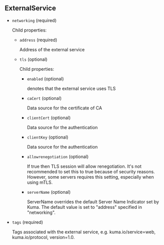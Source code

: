 ---
---
## ExternalService

- `networking` (required)

    Child properties:    
    
    - `address` (required)
    
        Address of the external service    
    
    - `tls` (optional)
    
        Child properties:    
        
        - `enabled` (optional)
        
            denotes that the external service uses TLS    
        
        - `caCert` (optional)
        
            Data source for the certificate of CA    
        
        - `clientCert` (optional)
        
            Data source for the authentication    
        
        - `clientKey` (optional)
        
            Data source for the authentication    
        
        - `allowrenegotiation` (optional)
        
            If true then TLS session will allow renegotiation.
            It's not recommended to set this to true because of security reasons.
            However, some servers requires this setting, especially when using
            mTLS.    
        
        - `serverName` (optional)
        
            ServerName overrides the default Server Name Indicator set by Kuma.
            The default value is set to "address" specified in "networking".

- `tags` (required)

    Tags associated with the external service,
    e.g. kuma.io/service=web, kuma.io/protocol, version=1.0.

